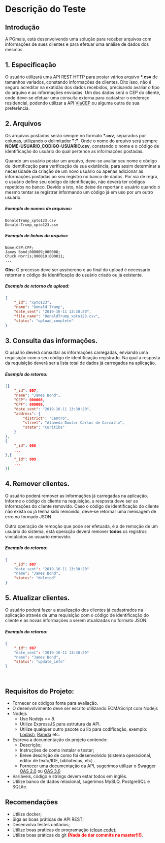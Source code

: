 # Descrição do Teste

## Introdução

A PGmais, está desenvolvendo uma solução para receber arquivos com informações de sues clientes e para efetuar uma análise de dados dos mesmos.


## 1. Especificação

O usuário utilizará uma API REST HTTP para postar vários arquivo **\*.csv** de tamanhos variados, constando informações de clientes. Dito isso, não é seguro acreditar na exatidão dos dados recebidos, precisando avaliar o tipo do arquivo e as informações enviadas. Um dos dados será o CEP do cliente, onde deve-se efetuar uma consulta externa para cadastrar o endereço residencial, podendo utilizar a API [ViaCEP](https://viacep.com.br) ou alguma outra de sua preferência.


## 2. Arquivos

Os arquivos postados serão sempre no formato **\*.csv**, separados por colunas, utilizando o delimitador **";"**. Onde o nome do arquivo será sempre **NOME-USUARIO_CODIGO-USUARIO.csv**, constando o nome e o código de identificação do usuário do qual pertence as informações postadas.

Quando um usuário postar um arquivo, deve-se avaliar seu nome e código de identificação para verificação de sua existência, para assim determinar a necessidade da criação de um novo usuário ou apenas adicionar as informações postadas ao seu registro no banco de dados. Por via de regra, o usuário define seu código de identificação, não deverá ter códigos repetidos no banco. Devido a isto, não deixe de reportar o usuário quando o mesmo tentar se registrar informando um código já em uso por um outro usuário.

##### Exemplo de nomes de arquivos:

```
DonaldTrump_xpto123.csv
Donald-Trump_xpto123.csv
```

##### Exemplo de linhas do arquivo:
```csv
Nome;CEP;CPF;
James Bond;000009;000008;
Chuck Norris;000010;000011;
...
```

**Obs**: O processo deve ser assíncrono e ao final do upload é necessario retornar o código de identificação do usuário criado ou já existente.

##### Exemplo de retorno do upload:

```json
{
    "_id": "xpto123",
    "name": "Donald Trump",
    "date_sent": "2019-10-11 13:30:20",
    "file_name": "DonaldTrump_xpto123.csv",
    "status": "upload_complete"
}
```

## 3. Consulta das informações.

O usuário deverá consultar as informações carregadas, enviando uma requisição com o seu código de identificação registrado. Na qual a resposta da requisição deverá ser a lista total de dados já carregados na aplicação.


##### Exemplo do retorno:
```json
[{
    "_id": 007,
    "name": "James Bond",
    "CEP": 000008,
    "CPF": 000009,
    "date_sent": "2019-10-11 13:30:20",
    "address": {
        "district": "Centro",
        "street": "Alameda Doutor Carlos de Carvalho",
        "state": "Curitiba"
    }
},
{
    "_id": 008
    ...
},{
    "_id": 009
    ...
}]
```

## 4. Remover clientes.

O usuário poderá remover as informações já carregadas na aplicação. Informe o código do cliente na requisição, a resposta deve ser as informações do cliente removido. Caso o código de identificação do cliente não exista ou já tenha sido removido, deve-se retornar uma mensagem de erro no formado JSON.

Outra operação de remoção que pode ser efetuada, é a de remoção de um usuário do sistema, está operação deverá remover **todos** os registros vinculados ao usuario removido.

##### Exemplo do retorno:

```json
{
    "_id": 007
    "date_sent": "2019-10-11 13:30:20"
    "name": "James Bond",
    "status": "deleted"
}
```

## 5. Atualizar clientes.

O usuário poderá fazer a atualização dos clientes já cadastrados na aplicação através de uma requisição com o código de identificação do cliente e as novas informações a serem atualizadas no formato JSON.

##### Exemplo do retorno:

```json
{
    "_id": 007
    "date_sent": "2019-10-11 13:30:20"
    "name": "James Bond",
    "status": "update_info"
}
```

&nbsp;

## Requisitos do Projeto:

* Fornecer os códigos fonte para avaliação.
* O desenvolvimento deve ser escrito utilizando ECMAScript com Nodejs
* Nodejs
    * Use Nodejs >= 8.
    * Utilize ExpressJS para estrutura da API.
    * Utilize qualquer outro pacote ou lib para codificação, exemplo: [Lodash](https://lodash.com/),  [Ramda](https://ramdajs.com/) etc.
* Escreva a documentação do projeto contendo:
    * Descrição;
    * Instruções de como instalar e testar;
    * Breve descrição de como foi desenvolvido (sistema operacional, editor de texto/IDE, bibliotecas, etc) .
    * Fornecer uma documentação da API, sugerimos utilizar o Swagger [OAS 2.0](https://swagger.io/specification/v2/) ou [OAS 3.0](https://swagger.io/specification/)
* Variáveis, código e strings devem estar todos em inglês.
* Utilize banco de dados relacional, sugerimos MySLQ, PostgreSQL e SQLite.

## Recomendações

* Utilize docker;
* Siga as boas práticas de API REST;
* Desenvolva testes unitários;
* Utilize boas práticas de programação [(clean code)](https://de.wikipedia.org/wiki/Clean_Code);
* Utilize boas práticas do git <span style="color:red">**(Nada de dar commits na master!!!)**</span>.

